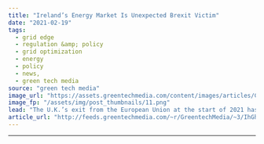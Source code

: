 ```yaml
---
title: "Ireland’s Energy Market Is Unexpected Brexit Victim"
date: "2021-02-19"
tags: 
  - grid edge
  - regulation &amp; policy
  - grid optimization
  - energy
  - policy
  - news,
  - green tech media
source: "green tech media"
image_url: "https://assets.greentechmedia.com/content/images/articles/Cloosh_Valley_Wind_Farm_Ireland_Credit_SSE_XL.jpeg"
image_fp: "/assets/img/post_thumbnails/11.png"
lead: "The U.K.’s exit from the European Union at the start of 2021 has somewhat predictably affected British business sectors ranging from musicians to lobster exporters. But there’s another Brexit victim that had nothing to do with the U.K.’s departure fr ..."
article_url: "http://feeds.greentechmedia.com/~r/GreentechMedia/~3/IhGhcCakaQg/irelands-energy-market-is-unexpected-brexit-victim"
---
```


---
